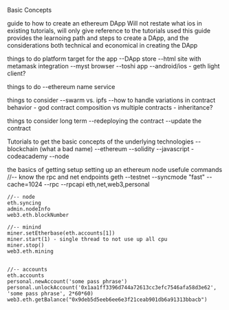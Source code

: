 Basic Concepts

guide to how to create an ethereum DApp
Will not restate what ios in existing tutorials, will only give reference to the tutorials used
this guide provides the learnoing path and steps to create a DApp, and the considerations both technical and economical in creating the DApp

things to do
platform target for the app
--DApp store
--html site with metamask integration
--myst browser
--toshi app
--android/ios - geth light client?

things to do
--ethereum name service

things to consider
--swarm vs. ipfs
--how to handle variations in contract behavior - god contract composition vs multiple contracts - inheritance?


things to consider long term
--redeploying the contract
--update the contract


Tutorials to get the basic concepts of the underlying technologies
--blockchain (what a bad name)
--ethereum
--solidity
--javascript - codeacademy
--node


the basics of getting setup
setting up an ethereum node
  usefule commands
    //-- know the rpc and net endpoints
    geth --testnet --syncmode "fast" --cache=1024 --rpc --rpcapi eth,net,web3,personal

    //-- node
    eth.syncing
    admin.nodeInfo
    web3.eth.blockNumber

    //-- minind
    miner.setEtherbase(eth.accounts[1])
    miner.start(1) - single thread to not use up all cpu
    miner.stop()
    web3.eth.mining


    //-- accounts
    eth.accounts
    personal.newAccount('some pass phrase')
    personal.unlockAccount('0x1aa1ff3396d744a72613cc3efc7546afa58d3e62', 'some pass phrase', 2*60*60)
    web3.eth.getBalance("0x9deb5d5eeb6ee6e3f21ceab901db6a91313bbacb")

